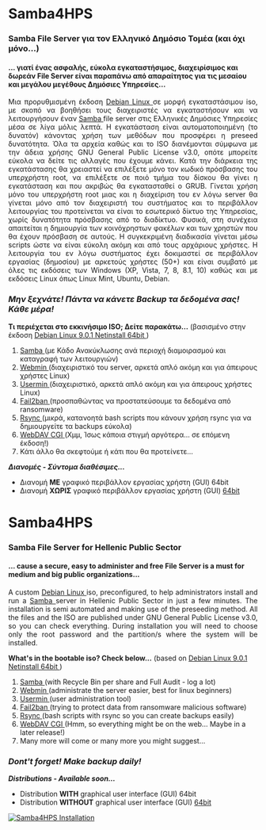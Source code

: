 # Samba4HPS 
### Samba File Server για τον Ελληνικό Δημόσιο Τομέα (και όχι μόνο...)
#### ... γιατί ένας **ασφαλής**, εύκολα εγκαταστήσιμος, διαχειρίσιμος και **δωρεάν** File Server είναι παραπάνω από απαραίτητος για τις μεσαίου και μεγάλου μεγέθους Δημόσιες Υπηρεσίες...

<p align="justify">
Μια προρυθμισμένη έκδοση <A href="https://www.debian.org/index.el.html"> Debian Linux </A> σε μορφή εγκαταστάσιμου iso, με σκοπό να βοηθήσει τους διαχειριστές να εγκαταστήσουν και να λειτουργήσουν έναν <A href="https://www.samba.org/"> Samba </A> file server στις Ελληνικές Δημόσιες Υπηρεσίες μέσα σε λίγα μόλις λεπτά. Η εγκατάσταση είναι αυτοματοποιημένη (το δυνατόν) κάνοντας χρήση των μεθόδων που προσφέρει η preseed δυνατότητα. Όλα τα αρχεία καθώς και το ISO διανέμονται σύμφωνα με την άδεια χρήσης GNU General Public License v3.0, οπότε μπορείτε εύκολα να δείτε τις αλλαγές που έχουμε κάνει. Κατά την διάρκεια της εγκατάστασης θα χρειαστεί να επιλέξετε μόνο τον κωδικό πρόσβασης του υπερχρήστη root, να επιλέξετε σε ποιό τμήμα του δίσκου θα γίνει η εγκατάσταση και που ακριβώς θα εγκατασταθεί ο GRUB. Γίνεται χρήση μόνο του υπερχρήστη root μιας και η διαχείριση του εν λόγω server θα γίνεται μόνο από τον διαχειριστή του συστήματος και το περιβάλλον λειτουργίας του προτείνεται να είναι το εσωτερικό δίκτυο της Υπηρεσίας, χωρίς δυνατότητα πρόσβασης από το διαδίκτυο. Φυσικά, στη συνέχεια απαιτείται η δημιουργία των κοινόχρηστων φακέλων και των χρηστών που θα έχουν πρόσβαση σε αυτούς. Η συγκεκριμένη διαδικασία γίνεται μέσω scripts ώστε να είναι εύκολη ακόμη και από τους αρχάριους χρήστες.
Η λειτουργία του εν λόγω συστήματος έχει δοκιμαστεί σε περιβάλλον εργασίας (δημοσίου) με αρκετούς χρήστες (50+) και είναι συμβατό με όλες τις εκδόσεις των Windows (XP, Vista, 7, 8, 8.1, 10) καθώς και με εκδόσεις Linux όπως Linux Mint, Ubuntu, Debian.
 
 ### **_Μην ξεχνάτε! Πάντα να κάνετε Backup τα δεδομένα σας! Κάθε μέρα!_**

**Τι περιέχεται στο εκκινήσιμο ISO; Δείτε παρακάτω...** (βασισμένο στην έκδοση <A href="https://www.debian.org/distrib/netinst"> Debian Linux 9.0.1 Netinstall 64bit </A>)
  1. <A href="https://www.samba.org/"> Samba </A> (με Κάδο Ανακύκλωσης ανά περιοχή διαμοιρασμού και καταγραφή των λειτουργιών)
  2. <A href="http://www.webmin.com/"> Webmin </A> (διαχειριστικό του server, αρκετά απλό ακόμη και για άπειρους χρήστες Linux)
  3. <A href="http://www.webmin.com/usermin.html"> Usermin </A> (διαχειριστικό, αρκετά απλό ακόμη και για άπειρους χρήστες Linux)
  4. <A href="https://www.fail2ban.org/wiki/index.php/Main_Page"> Fail2ban </A> (προσπαθώντας να προστατεύσουμε τα δεδομένα από ransomware)
  5. <A href="https://rsync.samba.org/"> Rsync </A> (μικρά, κατανοητά bash scripts που κάνουν χρήση rsync για να δημιουργείτε τα backups εύκολα)
  6. <A href="https://danrohde.github.io/webdavcgi/index.html"> WebDAV CGI </A> (Χμμ, Ίσως κάποια στιγμή αργότερα... σε επόμενη έκδοση!)
  7. Κάτι άλλο θα σκεφτούμε ή κάτι που θα προτείνετε...
</p>

**_Διανομές - Σύντομα διαθέσιμες..._**
* Διανομή **ΜΕ** γραφικό περιβάλλον εργασίας χρήστη (GUI) 64bit 
* Διανομή **ΧΩΡΙΣ** γραφικό περιβάλλον εργασίας χρήστη (GUI) <A href="https://github.com/prassaschr/samba4HPS/releases"> 64bit </A>


# Samba4HPS 
### Samba File Server for Hellenic Public Sector 
#### ... cause a **secure**, easy to administer and **free** File Server is a must for medium and big public organizations...

<p align="justify">
A custom <A href="https://www.debian.org/index.el.html"> Debian Linux </A> iso, preconfigured, to help administrators install and run a <A href="https://www.samba.org/"> Samba </A> server in Hellenic Public Sector in just a few minutes. The installation is semi automated and making use of the preseeding method. All the files and the ISO are published under GNU General Public License v3.0, so you can check everything. During installation you will need to choose only the root password and the partition/s where the system will be installed.

**What's in the bootable iso? Check below...** (based on <A href="https://www.debian.org/distrib/netinsto"> Debian Linux 9.0.1 Netinstall 64bit </A>)
  1. <A href="https://www.samba.org/"> Samba </A> (with Recycle Bin per share and Full Audit - log a lot)
  2. <A href="http://www.webmin.com/"> Webmin </A> (administrate the server easier, best for linux beginners)
  3. <A href="http://www.webmin.com/usermin.html"> Usermin </A> (user administration tool)
  4. <A href="https://www.fail2ban.org/wiki/index.php/Main_Page"> Fail2ban </A> (trying to protect data from ransomware malicious software)
  5. <A href="https://rsync.samba.org/"> Rsync </A> (bash scripts with rsync so you can create backups easily)
  6. <A href="https://danrohde.github.io/webdavcgi/index.html"> WebDAV CGI </A> (Hmm, so everything might be on the web... Maybe in a later release!)
  7. Many more will come or many more you might suggest...
</p>

### **_Dont't forget! Make backup daily!_**

**_Distributions - Available soon..._**
* Distribution **WITH** graphical user interface (GUI) 64bit 
* Distribution **WITHOUT** graphical user interface (GUI) <A href="https://github.com/prassaschr/samba4HPS/releases"> 64bit </A>

[![Samba4HPS Installation](https://img.youtube.com/vi/SsPxNh28xWU/0.jpg)](https://www.youtube.com/watch?v=SsPxNh28xWU "Samba4HPS Installation")
